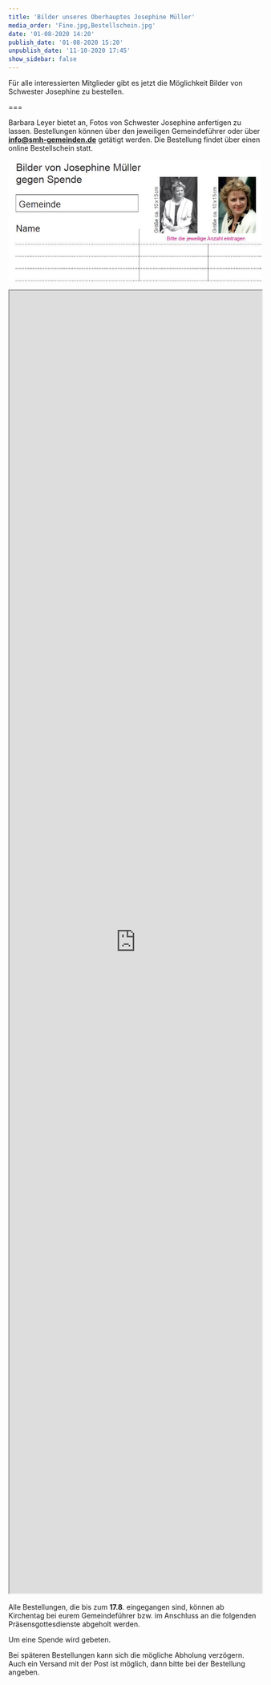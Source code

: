 ```yaml
---
title: 'Bilder unseres Oberhauptes Josephine Müller'
media_order: 'Fine.jpg,Bestellschein.jpg'
date: '01-08-2020 14:20'
publish_date: '01-08-2020 15:20'
unpublish_date: '11-10-2020 17:45'
show_sidebar: false
---
```


Für alle interessierten Mitglieder gibt es jetzt die Möglichkeit Bilder von Schwester Josephine zu bestellen.

===

Barbara Leyer bietet an, Fotos von Schwester Josephine anfertigen zu lassen.
Bestellungen können über den jeweiligen Gemeindeführer oder über **info@smh-gemeinden.de** getätigt werden. Die Bestellung findet über einen online Bestellschein statt.
 
 ![](Bestellschein.jpg)

<iframe src="https://forms.office.com/Pages/ResponsePage.aspx?id=O8-bjBeYz0WBvHdEIjHFfnbtF--x0PZCv7imojdQ2xlUOUxHOE9EQlFPTFhTRUJYRFowR1hKS0RFUy4u" height="2600" width="100%"> </iframe>

Alle Bestellungen, die bis zum **17.8**. eingegangen sind, können ab Kirchentag bei eurem Gemeindeführer bzw. im Anschluss an die folgenden Präsensgottesdienste abgeholt werden. 

Um eine Spende wird gebeten. 

Bei späteren Bestellungen kann sich die mögliche Abholung verzögern. Auch ein Versand mit der Post ist möglich, dann bitte bei der Bestellung angeben.
